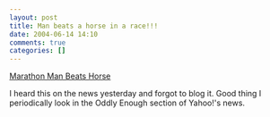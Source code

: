 ```yaml
---
layout: post
title: Man beats a horse in a race!!!
date: 2004-06-14 14:10
comments: true
categories: []
---
```

<a href="http://story.news.yahoo.com/news?tmpl=story&cid=573&ncid=757&e=1&u=/nm/20040614/od_nm/horseracing_man_dc">Marathon Man Beats Horse</a>

I heard this on the news yesterday and forgot to blog it. Good thing I periodically look in the Oddly Enough section of Yahoo!'s news.
